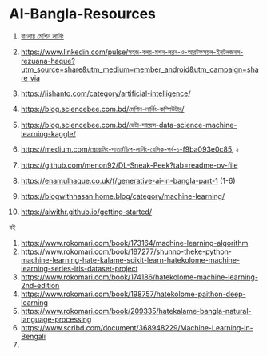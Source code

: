 # AI-Bangla-Resources

1. [বাংলায় মেশিন লার্নিং](https://ml.howtocode.dev/)
2. https://www.linkedin.com/pulse/সহজ-বলয়-মশন-লরন-ও-আরটফসয়ল-ইনটলজনস-rezuana-haque?utm_source=share&utm_medium=member_android&utm_campaign=share_via
3. https://iishanto.com/category/artificial-intelligence/
4. https://blog.sciencebee.com.bd/মেশিন-লার্নিং-কম্পিউটার/
5. https://blog.sciencebee.com.bd/ডেটা-সায়েন্স-data-science-machine-learning-kaggle/
6. https://medium.com/প্রোগ্রামিং-পাতা/ডিপ-লার্নিং-বেসিক-পর্ব-১-f9ba093e0c85, ২
7. https://github.com/menon92/DL-Sneak-Peek?tab=readme-ov-file
8. https://enamulhaque.co.uk/f/generative-ai-in-bangla-part-1 (1-6)
9. https://blogwithhasan.home.blog/category/machine-learning/

1. https://aiwithr.github.io/getting-started/

বই

1. https://www.rokomari.com/book/173164/machine-learning-algorithm
2. https://www.rokomari.com/book/187277/shunno-theke-python-machine-learning-hate-kalame-scikit-learn-hatekolome-machine-learning-series-iris-dataset-project
3. https://www.rokomari.com/book/174186/hatekolome-machine-learning-2nd-edition
4. https://www.rokomari.com/book/198757/hatekolome-paithon-deep-learning
5. https://www.rokomari.com/book/209335/hatekalame-bangla-natural-language-processing
6. https://www.scribd.com/document/368948229/Machine-Learning-in-Bengali
7.